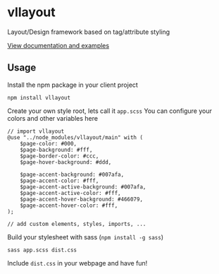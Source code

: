 # vllayout
Layout/Design framework based on tag/attribute styling

<a href="https://vlvt.in/dev/vllayout/">
	View documentation and examples
</a>

## Usage
Install the npm package in your client project
```
npm install vllayout
```

Create your own style root, lets call it `app.scss`
You can configure your colors and other variables here
```
// import vllayout
@use "../node_modules/vllayout/main" with (
	$page-color: #000,
	$page-background: #fff,
	$page-border-color: #ccc,
	$page-hover-background: #ddd,

	$page-accent-background: #007afa,
	$page-accent-color: #fff,
	$page-accent-active-background: #007afa,
	$page-accent-active-color: #fff,
	$page-accent-hover-background: #466079,
	$page-accent-hover-color: #fff,
);

// add custom elements, styles, imports, ...
```

Build your stylesheet with sass (`npm install -g sass`)
```
sass app.scss dist.css
```

Include `dist.css` in your webpage and have fun!